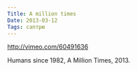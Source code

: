 ```yaml
---
Title: A million times
Date: 2013-03-12
Tags: саптрю
---
```


http://vimeo.com/60491636

Humans since 1982, A Million Times, 2013.